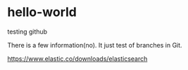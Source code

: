 # hello-world
testing github

There is a few information(no). It just test of branches in Git.

https://www.elastic.co/downloads/elasticsearch
